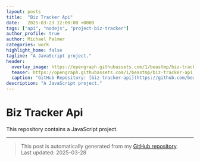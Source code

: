 ```yaml
---
layout: posts
title:  "Biz Tracker Api"
date:   2025-03-23 12:00:00 +0000
tags: ["api", "nodejs", "project-biz-tracker"]
author_profile: true
author: Michael Palmer
categories: work
highlight_home: false
tagline: "A JavaScript project."
header:
  overlay_image: https://opengraph.githubassets.com/1/beastmp/biz-tracker-api
  teaser: https://opengraph.githubassets.com/1/beastmp/biz-tracker-api
  caption: "GitHub Repository: [biz-tracker-api](https://github.com/beastmp/biz-tracker-api)"
description: "A JavaScript project."
---
```


# Biz Tracker Api

This repository contains a JavaScript project.

---


> This post is automatically generated from my [GitHub repository](https://github.com/beastmp/biz-tracker-api).  
> Last updated: 2025-03-28

